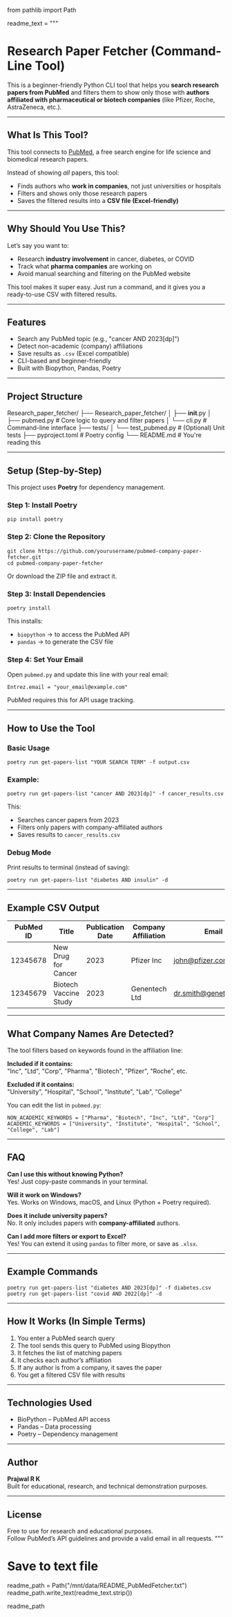 from pathlib import Path

readme_text = """
#  Research Paper Fetcher (Command-Line Tool)

This is a beginner-friendly Python CLI tool that helps you **search research papers from PubMed** and filters them to show only those with **authors affiliated with pharmaceutical or biotech companies** (like Pfizer, Roche, AstraZeneca, etc.).

---

##  What Is This Tool?

This tool connects to [PubMed](https://pubmed.ncbi.nlm.nih.gov/), a free search engine for life science and biomedical research papers.

Instead of showing *all* papers, this tool:
- Finds authors who **work in companies**, not just universities or hospitals
- Filters and shows only those research papers
- Saves the filtered results into a **CSV file (Excel-friendly)**

---

##  Why Should You Use This?

Let’s say you want to:
- Research **industry involvement** in cancer, diabetes, or COVID
- Track what **pharma companies** are working on
- Avoid manual searching and filtering on the PubMed website

This tool makes it super easy. Just run a command, and it gives you a ready-to-use CSV with filtered results.

---

##  Features

-  Search any PubMed topic (e.g., "cancer AND 2023[dp]")
-  Detect non-academic (company) affiliations
-  Save results as `.csv` (Excel compatible)
-  CLI-based and beginner-friendly
-  Built with Biopython, Pandas, Poetry

---

##  Project Structure

Research_paper_fetcher/
├── Research_paper_fetcher/
│   ├── __init__.py
│   ├── pubmed.py         # Core logic to query and filter papers
│   └── cli.py            # Command-line interface
├── tests/
│   └── test_pubmed.py    # (Optional) Unit tests
├── pyproject.toml        # Poetry config
└── README.md             # You're reading this

---

##  Setup (Step-by-Step)

This project uses **Poetry** for dependency management.

### Step 1: Install Poetry

    pip install poetry

### Step 2: Clone the Repository

    git clone https://github.com/yourusername/pubmed-company-paper-fetcher.git
    cd pubmed-company-paper-fetcher

Or download the ZIP file and extract it.

### Step 3: Install Dependencies

    poetry install

This installs:
- `biopython` → to access the PubMed API
- `pandas` → to generate the CSV file

### Step 4: Set Your Email

Open `pubmed.py` and update this line with your real email:

    Entrez.email = "your_email@example.com"

PubMed requires this for API usage tracking.

---

##  How to Use the Tool

### Basic Usage

    poetry run get-papers-list "YOUR SEARCH TERM" -f output.csv

### Example:

    poetry run get-papers-list "cancer AND 2023[dp]" -f cancer_results.csv

This:
- Searches cancer papers from 2023
- Filters only papers with company-affiliated authors
- Saves results to `cancer_results.csv`

### Debug Mode

Print results to terminal (instead of saving):

    poetry run get-papers-list "diabetes AND insulin" -d

---

##  Example CSV Output

| PubMed ID | Title                  | Publication Date | Company Affiliation   | Email              |
|-----------|------------------------|------------------|------------------------|--------------------|
| 12345678  | New Drug for Cancer    | 2023             | Pfizer Inc             | john@pfizer.com    |
| 12345679  | Biotech Vaccine Study  | 2023             | Genentech Ltd          | dr.smith@genetech.com |

---

##  What Company Names Are Detected?

The tool filters based on keywords found in the affiliation line:

**Included if it contains:**  
"Inc", "Ltd", "Corp", "Pharma", "Biotech", "Pfizer", "Roche", etc.

**Excluded if it contains:**  
"University", "Hospital", "School", "Institute", "Lab", "College"

You can edit the list in `pubmed.py`:

    NON_ACADEMIC_KEYWORDS = ["Pharma", "Biotech", "Inc", "Ltd", "Corp"]
    ACADEMIC_KEYWORDS = ["University", "Institute", "Hospital", "School", "College", "Lab"]

---

##  FAQ

**Can I use this without knowing Python?**  
 Yes! Just copy-paste commands in your terminal.

**Will it work on Windows?**  
 Yes. Works on Windows, macOS, and Linux (Python + Poetry required).

**Does it include university papers?**  
 No. It only includes papers with **company-affiliated** authors.

**Can I add more filters or export to Excel?**  
 Yes! You can extend it using `pandas` to filter more, or save as `.xlsx`.

---

##  Example Commands

    poetry run get-papers-list "diabetes AND 2023[dp]" -f diabetes.csv
    poetry run get-papers-list "covid AND 2022[dp]" -d

---

##  How It Works (In Simple Terms)

1. You enter a PubMed search query  
2. The tool sends this query to PubMed using Biopython  
3. It fetches the list of matching papers  
4. It checks each author’s affiliation  
5. If any author is from a company, it saves the paper  
6. You get a filtered CSV file with results

---

##  Technologies Used

- BioPython – PubMed API access
- Pandas – Data processing
- Poetry – Dependency management

---

##  Author

**Prajwal R K**  
Built for educational, research, and technical demonstration purposes.

---

##  License

Free to use for research and educational purposes.  
Follow PubMed’s API guidelines and provide a valid email in all requests.
"""

# Save to text file
readme_path = Path("/mnt/data/README_PubMedFetcher.txt")
readme_path.write_text(readme_text.strip())

readme_path


